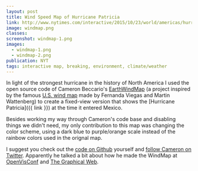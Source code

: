 ```yaml
---
layout: post
title: Wind Speed Map of Hurricane Patricia
link: http://www.nytimes.com/interactive/2015/10/23/world/americas/hurricane-patricia.html#wind-speed
image: windmap.png
classes:
screenshot: windmap-1.png
images:
  - windmap-1.png
  - windmap-2.png
publication: NYT
tags: interactive map, breaking, environment, climate/weather
---
```


In light of the strongest hurricane in the history of North America I used the open source code of Cameron Beccario's [EarthWindMap](http://earth.nullschool.net/#current/wind/surface/level/orthographic=-98.67,16.82,2048) (a project inspired by the famous [U.S. wind map](http://hint.fm/wind/) made by Fernanda Viegas and Martin Wattenberg) to create a fixed-view version that shows the [Hurricane Patricia]({{ link }}) at the time it entered Mexico.

Besides working my way through Cameron's code base and disabling things we didn't need, my only contribution to this map was changing the color scheme, using a dark blue to purple/orange scale instead of the rainbow colors used in the orignal map.

I suggest you check out the [code on Github](https://github.com/cambecc/earth) yourself and [follow Cameron on Twitter](https://twitter.com/cambecc). Apparently he talked a bit about how he made the WindMap at [OpenVisConf](https://www.youtube.com/watch?v=OLSmNZm1e0k) and [The Graphical Web](https://www.youtube.com/watch?v=QXNODLWhSbw).
